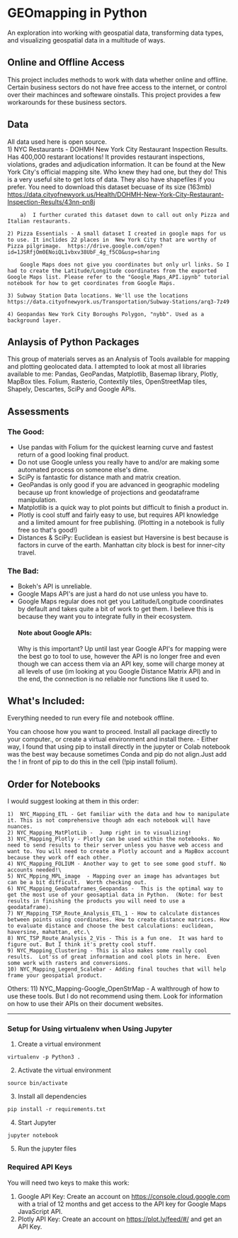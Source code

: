 # GEOmapping in Python
An exploration into working with geospatial data, transforming data types, and visualizing geospatial data in a multitude of ways.  

## Online and Offline Access
This project includes methods to work with data whether online and offline. Certain business sectors do not have free access to the internet, or control over their machinces and softeware oinstalls. This project provides a few workarounds for these business sectors.

## Data
All data used here is open source.  
	1) NYC Restaurants - DOHMH New York City Restaurant Inspection Results. Has 400,000 restarant locations!  It provides restaurant inspections, violations, grades and adjudication information. It can be found at the New York City's official mapping site. Who knew they had one, but they do! This is a very useful site to get lots of data. They also have shapefiles if you prefer. You need to download this dataset becuase of its size (163mb)
	https://data.cityofnewyork.us/Health/DOHMH-New-York-City-Restaurant-Inspection-Results/43nn-pn8j

		a)  I further curated this dataset down to call out only Pizza and Italian restaurants.
		
	2) Pizza Essentials - A small dataset I created in google maps for us to use. It inclides 22 places in  New York City that are worthy of Pizza pilgrimage.  https://drive.google.com/open?id=1JSRfjOm0ENoiQL1vbxv38UbF_4g_f5CO&usp=sharing

		Google Maps does not give you coordinates but only url links. So I had to create the Latitude/Longitude coordinates from the exported Google Maps list. Please refer to the "Google_Maps_API.ipynb" tutorial notebook for how to get coordinates from Google Maps.

	3) Subway Station Data locations. We'll use the locations
	https://data.cityofnewyork.us/Transportation/Subway-Stations/arq3-7z49

	4) Geopandas New York City Boroughs Polygon, "nybb". Used as a background layer.

## Anlaysis of Python Packages
This group of materials serves as an Analysis of Tools available for mapping and plotting geolocated data.  I attempted to look at most all libraries available to me: Pandas, GeoPandas, Matplotlib, Basemap library, Plotly, MapBox tiles. Folium, Rasterio, Contextily tiles, OpenStreetMap tiles, Shapely, Descartes, SciPy and Google APIs.  

## Assessments
### The Good:
*  Use pandas with Folium for the quickest learning curve and fastest return of a good looking final product.
*  Do not use Google unless you really have to and/or are making some automated process on someone else's dime.
*  SciPy is fantastic for distance math and matrix creation.
*  GeoPandas is only good if you are advanced in geographic modeling because up front knowledge of projections and geodataframe manipulation.
*  Matplotlib is a quick way to plot points but difficult to finish a product in.
*  Plotly is cool stuff and fairly easy to use, but requires API knowledge and a limited amount for free publishing. (Plotting in a notebook is fully free so that's good!)
*  Distances & SciPy:  Euclidean is easiest but Haversine is best because is factors in curve of the earth. Manhattan city block is best for inner-city travel.

### The Bad:
*  Bokeh's API is unreliable.
*  Google Maps API's are just a hard do not use unless you have to.
*  Google Maps regular does not get you Latitude/Longitude coordinates by default and takes quite a bit of work to get them. I believe this is because they want you to integrate fully in their ecosystem.
	#### Note about Google APIs:
	Why is this important?  Up until last year Google API's for mapping were the best go to tool to use, however the API is no longer free and even though we can access them via an API key, some will charge money at all levels of use (im looking at you Google Distance Matrix API)  and in the end, the connection is no reliable nor functions like it used to.


## What's Included:  
Everything needed to run every file and notebook offline. 

You can choose how you want to proceed.  Install all package directly to your computer., or create a virtual environment and install there.
	- Either way, I found that using pip to install directly in the jupyter or Colab notebook was the best way because sometimes Conda and pip do not align.Just add the ! in front of pip to do this in the cell (!pip install folium).

## Order for Notebooks
I would suggest looking at them in this order:

	1)  NYC_Mapping_ETL - Get familiar with the data and how to manipulate it. This is not comprehensive though adn each notebook will have nuances. 
	2) NYC_Mapping_MatPlotLib -  Jump right in to visualizing!   
	3) NYC_Mapping_Plotly - Plotly can be used within the notebooks. No need to send results to their server unless you hasve web access and want to. You will need to create a Plotly account and a MapBox account because they work off each other.  
	4) NYC_Mapping_FOLIUM - Another way to get to see some good stuff. No accounts needed!\
	5) NYC_Mpping_MPL_image  - Mapping over an image has advantages but can be a bit difficult.  Worth checking out.  
	6) NYC_Mapping_GeoDataframes_Geopandas -  This is the optimal way to get the most use of your geosaptial data in Python.  (Note: for best results in finishing the products you will need to use a geodataframe).
	7) NY_Mapping_TSP_Route_Analysis_ETL_1 - How to calculate distances between points using coordinates. How to create distance matrices. How to evaluate distance and choose the best calculations: euclidean, haversine, mahattan, etc.\
	8) NYC_TSP_Route_Analysis_2_Vis - This is a fun one.  It was hard to figure out. But I think it's pretty cool stuff.
	9) NYC_Mapping_Clustering - This is also makes some really cool results.  Lot'ss of great information and cool plots in here.  Even some work with rasters and conversions.
	10) NYC_Mapping_Legend_Scalebar - Adding final touches that will help frame your geospatial product.
	
Others:
	11) NYC_Mapping-Google_OpenStrMap - A walthrough of how to use these tools. But I do not recommend using them. Look for information on how to use their APIs on their document websites.

_______________________________________________

### Setup for Using virtualenv when Using Jupyter

1. Create a virtual environment
```
virtualenv -p Python3 .
```
2. Activate the virtual environment
```
source bin/activate
```
3. Install all dependencies
```
pip install -r requirements.txt
```
4. Start Jupyter
```
jupyter notebook
```
5. Run the jupyter files

### Required API Keys
You will need two keys to make this work:
1. Google API Key: Create an account on https://console.cloud.google.com with a trial of 12 months and get access to the API key for Google Maps JavaScript API.
2. Plotly API Key: Create an account on https://plot.ly/feed/#/ and get an API Key.
